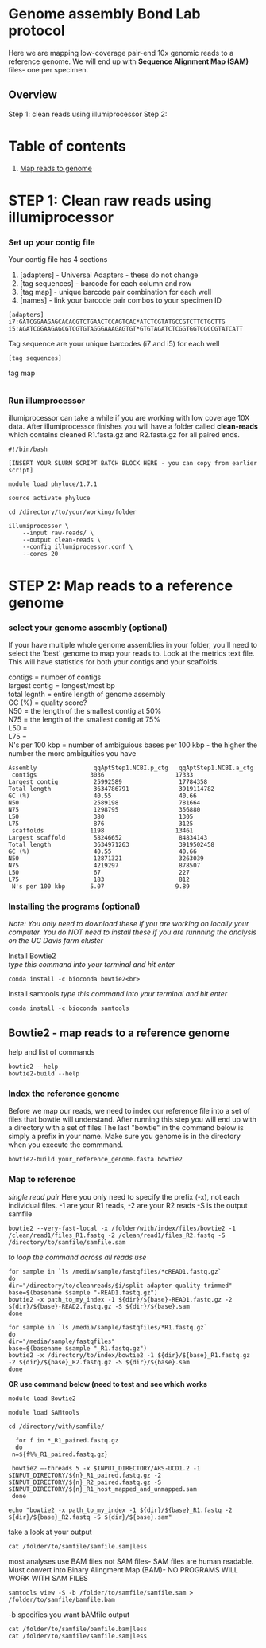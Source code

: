 # Genome assembly Bond Lab protocol 
Here we are mapping low-coverage pair-end 10x genomic reads to a reference genome. We will end up with **Sequence Alignment Map (SAM)** files- one per specimen. <br>

## Overview
Step 1: clean reads using illumiprocessor
Step 2:
# Table of contents
1. [Map reads to genome](#mapping)

# STEP 1: Clean raw reads using illumiprocessor                                       

### Set up your contig file 
Your contig file has 4 sections 
1. [adapters] - Universal Adapters - these do not change 
2. [tag sequences] - barcode for each column and row
3. [tag map] - unique barcode pair combination for each well
4. [names] - link your barcode pair combos to your specimen ID

```
[adapters]
i7:GATCGGAAGAGCACACGTCTGAACTCCAGTCAC*ATCTCGTATGCCGTCTTCTGCTTG
i5:AGATCGGAAGAGCGTCGTGTAGGGAAAGAGTGT*GTGTAGATCTCGGTGGTCGCCGTATCATT
```
Tag sequence are your unique barcodes (i7 and i5) for each well
```
[tag sequences]
```
tag map
```

```

### Run illumprocessor 
illumiprocessor can take a while if you are working with low coverage 10X data. After illumiprocessor finishes you will have a folder called **clean-reads** which contains cleaned R1.fasta.gz and R2.fasta.gz for all paired ends. 

```
#!/bin/bash       

[INSERT YOUR SLURM SCRIPT BATCH BLOCK HERE - you can copy from earlier script]

module load phyluce/1.7.1

source activate phyluce

cd /directory/to/your/working/folder

illumiprocessor \
    --input raw-reads/ \
    --output clean-reads \
    --config illumiprocessor.conf \
    --cores 20
```

# STEP 2: Map reads to a reference genome <a name="mapping"></a>

### select your genome assembly (optional)

If your have multiple whole genome assemblies in your folder, you'll need to select the 'best' genome to map your reads to. Look at the metrics text file. This will have statistics for both your contigs and your scaffolds.

contigs = number of contigs<br>
largest contig = longest/most bp<br>
total legnth = entire length of genome assembly<br>
GC (%) = quality score?<br>
N50 = the length of the smallest contig at 50% <br>
N75 = the length of the smallest contig at 75% <br>
L50 =<br>
L75 = <br>
N's per 100 kbp = number of ambiguious bases per 100 kbp - the higher the number the more ambiguities you have <br>
```
Assembly                qqAptStep1.NCBI.p_ctg   qqAptStep1.NCBI.a_ctg
 contigs               3036                    17333
Largest contig          25992589                17784358
Total length            3634786791              3919114782
GC (%)                  40.55                   40.66
N50                     2589198                 781664
N75                     1298795                 356880
L50                     380                     1305
L75                     876                     3125
 scaffolds             1198                    13461
Largest scaffold        58246652                84834143
Total length            3634971263              3919502458
GC (%)                  40.55                   40.66
N50                     12871321                3263039
N75                     4219297                 878507
L50                     67                      227
L75                     183                     812
 N's per 100 kbp       5.07                    9.89       
```

### Installing the programs (optional)
_Note: You only need to download these if you are working on locally your computer. You do NOT need to install these if you are runnning the analysis on the UC Davis farm cluster_

Install Bowtie2<br>
_type this command into your terminal and hit enter_
```
conda install -c bioconda bowtie2<br>
```
Install samtools
_type this command into your terminal and hit enter_
```
conda install -c bioconda samtools
```

## Bowtie2 - map reads to a reference genome

help and list of commands
```
bowtie2 --help
bowtie2-build --help
```

### Index the reference genome

Before we map our reads, we need to index our reference file into a set of files that bowtie will understand. After running this step you will end up with a directory with a set of files The last "bowtie" in the command below is simply a prefix in your name. Make sure you genome is in the directory when you execute the commmand.

```
bowtie2-build your_reference_genome.fasta bowtie2
```
### Map to reference 
_single read pair_
Here you only need to specify the prefix (-x), not each individual files. -1 are your R1 reads, -2 are your R2 reads -S is the output samfile 
```
bowtie2 --very-fast-local -x /folder/with/index/files/bowtie2 -1 /clean/read1/files_R1.fastq -2 /clean/read1/files_R2.fastq -S /directory/to/samfile/samfile.sam
```
_to loop the command across all reads use_



```
for sample in `ls /media/sample/fastqfiles/*cREAD1.fastq.gz`
do
dir="/directory/to/cleanreads/$i/split-adapter-quality-trimmed"
base=$(basename $sample "-READ1.fastq.gz")
bowtie2 -x path_to_my_index -1 ${dir}/${base}-READ1.fastq.gz -2 ${dir}/${base}-READ2.fastq.gz -S ${dir}/${base}.sam
done
```

```
for sample in `ls /media/sample/fastqfiles/*R1.fastq.gz`
do
dir="/media/sample/fastqfiles"
base=$(basename $sample "_R1.fastq.gz")
bowtie2 -x /directory/to/index/bowtie2 -1 ${dir}/${base}_R1.fastq.gz -2 ${dir}/${base}_R2.fastq.gz -S ${dir}/${base}.sam
done
```

**OR use command below (need to test and see which works**

```
module load Bowtie2

module load SAMtools

cd /directory/with/samfile/

  for f in *_R1_paired.fastq.gz
  do
 n=${f%%_R1_paired.fastq.gz} 

 bowtie2 –-threads 5 -x $INPUT_DIRECTORY/ARS-UCD1.2 -1 $INPUT_DIRECTORY/${n}_R1_paired.fastq.gz -2 $INPUT_DIRECTORY/${n}_R2_paired.fastq.gz -S $INPUT_DIRECTORY/${n}_R1_host_mapped_and_unmapped.sam
 done
 ```


```
echo "bowtie2 -x path_to_my_index -1 ${dir}/${base}_R1.fastq -2 ${dir}/${base}_R2.fastq -S ${dir}/${base}.sam"
```
take a look at your output
```
cat /folder/to/samfile/samfile.sam|less
```

most analyses use BAM files not SAM files- SAM files are human readable. Must convert into Binary Alingment Map (BAM)- NO PROGRAMS WILL WORK WITH SAM FILES
```
samtools view -S -b /folder/to/samfile/samfile.sam > /folder/to/samfile/bamfile.bam
```
-b specifies you want bAMfile output

```
cat /folder/to/samfile/bamfile.bam|less
cat /folder/to/samfile/samfile.sam|less
```



